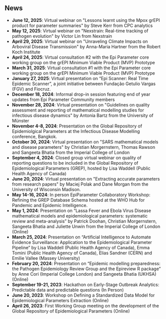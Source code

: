 ## News

* **June 12, 2025**: Virtual webinar on "Lessons learnt using the Mpox grEPI product for parameter summaries" by Steve Kerr from CPC analytics
* **May 12, 2025**: Virtual webinar on "Nexstrain: Real-time tracking of pathogen evolution" by Victor Lin from Nexstrain 
* **April 29, 2025**: Virtual webinar on "Unraveling Climate Impacts on Arboviral Disease Transmission" by Anna-Maria Hartner from the Robert Koch Institute 
* **April 24, 2025**: Virtual consultation #2 with the Epi Parameter core working group on the grEPI Minimum Viable Product (MVP) Prototype 
* **March 31, 2025**: Virtual consultation #1 with the Epi Parameter core working group on the grEPI Minimum Viable Product (MVP) Prototype 
* **January 27, 2025**: Virtual presentation on “Epi Scanner: Real Time Epidemic Scanner”, a joint initiative between Fundação Getulio Vargas (FGV) and Fiocruz.
* **December 18, 2024**: Informal drop-in session featuring end of year updates from Epi Parameter Community members 
* **November 28, 2024**: Virtual presentation on "Guidelines on quality assessment and reporting of mathematical modelling studies for infectious disease dynamics" by Antonia Bartz from the University of Münster
* **November 4-8, 2024**: Presentation on the Global Repository of Epidemiolgical Parameters at the Infectious Disease Modelling conference, Bangkok. 
* **October 30, 2024**: Virtual presentation on "SARS mathematical models and disease parameters" by Christian Morgernstern, Thomas Rawson and Sangeeta Bhatia from the Imperial College of London
* **September 4, 2024**: Closed group virtual webinar on quality of reporting questions to be included in the Global Repository of Epidemiological Parameters (GREP), hosted by Lisa Waddell (Public Health Agency of Canada)
* **June 20, 2024**: Virtual presentation on "Extracting accurate parameters from research papers" by Maciej Polak and Dane Morgan from the University of Wisconsin Madison.
* **May 14-16, 2024**: In person EpiParameter Collaboratory Workshop: Refining the GREP Database Schema hosted at the WHO Hub for Pandemic and Epidemic Intelligence.  
* **May 1, 2024**: Presentation on “Lassa Fever and Ebola Virus Disease mathematical models and epidemiological parameters: systematic review and meta-analysis” by Patrick Doohan, Christian Morgernstern, Sangeeta Bhatia and Juliette Unwin from the Imperial College of London (Online)
* **March 25, 2024**: Presentation on “Artificial Intelligence to Automate Evidence Surveillance: Application to the Epidemiological Parameter Pipeline” by Lisa Waddell (Public Health Agency of Canada), Emma Tomini (Public Health Agency of Canada), Elias Sandner (CERN) and Emilie Vallee (Massey University)
* **February 20, 2024**: Presentation on “Epidemic modelling preparedness: the Pathogen Epidemiology Review Group and the Epireview R package” by Anne Cori (Imperial College London) and Sangeeta Bhatia (UKHSA) (Online)
* **September 19-21, 2023**: Hackathon on Early-Stage Outbreak Analytics: Predictable data and predictable questions (In Person)
* **June 20, 2023**: Workshop on Defining a Standardized Data Model for Epidemiological Parameters Extraction (Online)
* **April 26, 2023**: First Working Group meeting on the development of the Global Repository of Epidemiological Parameters (Online)
